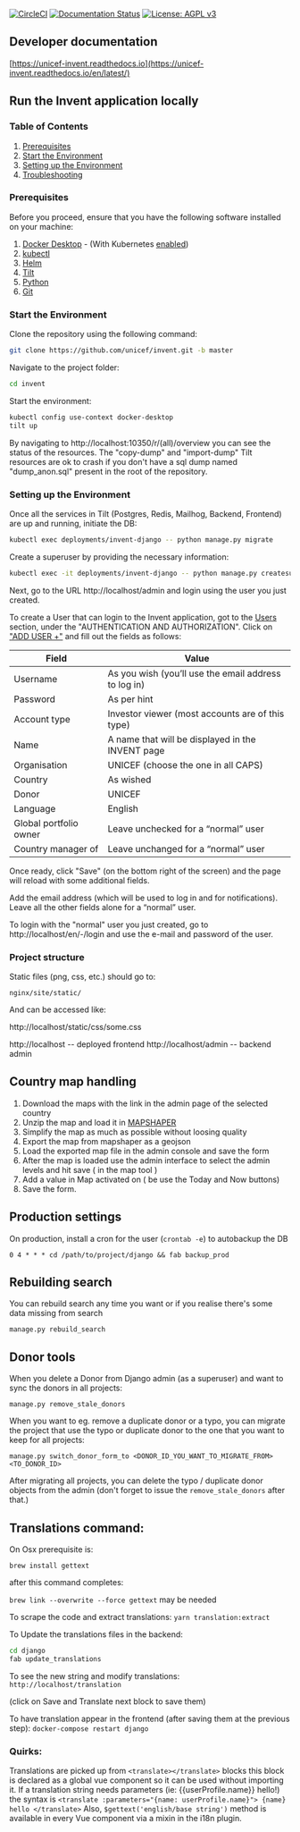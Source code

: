 [![CircleCI](https://circleci.com/gh/unicef/invent.svg?style=shield)](https://circleci.com/gh/unicef/invent)
[![Documentation Status](https://readthedocs.org/projects/unicef-invent/badge/?version=latest)](https://unicef-invent.readthedocs.io/en/latest/?badge=latest)
[![License: AGPL v3](https://img.shields.io/badge/License-AGPL_v3-blue.svg)](https://www.gnu.org/licenses/agpl-3.0)

## Developer documentation

[https://unicef-invent.readthedocs.io](https://unicef-invent.readthedocs.io/en/latest/)

## Run the Invent application locally

### Table of Contents


1. [Prerequisites](#prerequisites)
2. [Start the Environment](#start-the-environment)
3. [Setting up the Environment](#setting-up-the-environment)
4. [Troubleshooting](#troubleshooting)

### Prerequisites

Before you proceed, ensure that you have the following software installed on your machine:
1. [Docker Desktop](https://www.docker.com/products/docker-desktop/) - (With Kubernetes [enabled](https://docs.docker.com/desktop/kubernetes/))
2. [kubectl](https://kubernetes.io/docs/tasks/tools/#kubectl)
3. [Helm](https://github.com/helm/helm/releases/latest)
4. [Tilt](https://docs.tilt.dev/install.html)
5. [Python](https://www.python.org/downloads/)
6. [Git](https://git-scm.com/book/en/v2/Getting-Started-Installing-Git)

### Start the Environment
Clone the repository using the following command:
```bash
git clone https://github.com/unicef/invent.git -b master
```
Navigate to the project folder:
```bash
cd invent
```
Start the environment:
```bash
kubectl config use-context docker-desktop
tilt up
```
By navigating to http://localhost:10350/r/(all)/overview you can see the status of the resources. 
The "copy-dump" and "import-dump" Tilt resources are ok to crash if you don't have a sql dump named "dump_anon.sql" present in the root of the repository.
### Setting up the Environment
Once all the services in Tilt (Postgres, Redis, Mailhog, Backend, Frontend) are up and running, 
initiate the DB:
```bash
kubectl exec deployments/invent-django -- python manage.py migrate
```
Create a superuser by providing the necessary information:
```bash
kubectl exec -it deployments/invent-django -- python manage.py createsuperuser
```
Next, go to the URL http://localhost/admin and login using the user you just created.

To create a User that can login to the Invent application, got to the [Users](http://localhost/admin/auth/user/) section, under the "AUTHENTICATION AND AUTHORIZATION".
Click on ["ADD USER +"](http://localhost/admin/auth/user/add/) and fill out the fields as follows:

| Field                  | Value                                                |
|------------------------|------------------------------------------------------|
| Username               | As you wish (you’ll use the email address to log in) |
| Password               | As per hint                                          |
| Account type           | Investor viewer (most accounts are of this type)     |
| Name                   | A name that will be displayed in the INVENT page     |
| Organisation           | UNICEF (choose the one in all CAPS)                  |
| Country                | As wished                                            |
| Donor                  | UNICEF                                               |
| Language               | English                                              |
| Global portfolio owner | Leave unchecked for a “normal” user                  |
| Country manager of     | Leave unchanged for a “normal” user                  |

Once ready, click "Save" (on the bottom right of the screen) and the page will reload with some additional fields.

Add the email address (which will be used to log in and for notifications).
Leave all the other fields alone for a “normal” user.

To login with the "normal" user you just created, go to http://localhost/en/-/login and use the e-mail and password of the user.

### Project structure

Static files (png, css, etc.) should go to:

`nginx/site/static/`

And can be accessed like:

http://localhost/static/css/some.css

http://localhost -- deployed frontend
http://localhost/admin -- backend admin

## Country map handling

1. Download the maps with the link in the admin page of the selected country
2. Unzip the map and load it in [MAPSHAPER](http://mapshaper.org/)
3. Simplify the map as much as possible without loosing quality
4. Export the map from mapshaper as a geojson
5. Load the exported map file in the admin console and save the form
6. After the map is loaded use the admin interface to select the admin levels and hit save ( in the map tool )
7. Add a value in Map activated on ( be use the Today and Now buttons)
8. Save the form.

## Production settings

On production, install a cron for the user (`crontab -e`) to autobackup the DB

```0 4 * * * cd /path/to/project/django && fab backup_prod```


## Rebuilding search
You can rebuild search any time you want or if you realise there's some data missing from search

`manage.py rebuild_search`

## Donor tools
When you delete a Donor from Django admin (as a superuser) and want to sync the donors in all projects:

`manage.py remove_stale_donors`

When you want to eg. remove a duplicate donor or a typo, you can migrate the project that use the typo or duplicate
donor to the one that you want to keep for all projects:

`manage.py switch_donor_form_to <DONOR_ID_YOU_WANT_TO_MIGRATE_FROM> <TO_DONOR_ID>`

After migrating all projects, you can delete the typo / duplicate donor objects from the admin (don't forget to issue
the `remove_stale_donors` after that.)


## Translations command:

On Osx prerequisite is:

`brew install gettext`

after this command completes:

`brew link --overwrite --force gettext` may be needed


To scrape the code and extract translations:
`yarn translation:extract`

To Update the translations files in the backend:
```bash
cd django
fab update_translations
```

To see the new string and modify translations:
`http://localhost/translation`

(click on Save and Translate next block to save them)

To have translation appear in the frontend (after saving them at the previous step):
`docker-compose restart django`

### Quirks:
Translations are picked up from `<translate></translate>` blocks this block is declared as a global vue component so it can be used without importing it.
If a translation string needs parameters (ie: {{userProfile.name}} hello!) the syntax is `<translate :parameters="{name: userProfile.name}"> {name} hello </translate>`
Also, `$gettext('english/base string')` method is available in every Vue component via a mixin in the i18n plugin.



